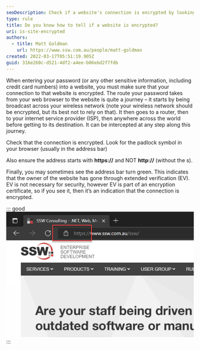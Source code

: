 ```yaml
---
seoDescription: Check if a website's connection is encrypted by looking for the padlock symbol and ensuring the address starts with https, not http
type: rule
title: Do you know how to tell if a website is encrypted?
uri: is-site-encrypted
authors:
  - title: Matt Goldman
    url: https://www.ssw.com.au/people/matt-goldman
created: 2022-03-17T05:51:19.905Z
guid: 316e260c-d521-4df2-a4ee-b06ebd2f7fdb
---
```


When entering your password (or any other sensitive information, including credit card numbers) into a website, you must make sure that your connection to that website is encrypted. The route your password takes from your web browser to the website is quite a journey – it starts by being broadcast across your wireless network (note your wireless network should be encrypted, but its best not to rely on that). It then goes to a router, then to your internet service provider (ISP), then anywhere across the world before getting to its destination. It can be intercepted at any step along this journey.

<!--endintro-->

Check that the connection is encrypted. Look for the padlock symbol in your browser (usually in the address bar)

Also ensure the address starts with **https://** and NOT **http://** (without the s).

Finally, you may sometimes see the address bar turn green. This indicates that the owner of the website has gone through extended verification (EV). EV is not necessary for security, however EV is part of an encryption certificate, so if you see it, then it’s an indication that the connection is encrypted.

::: good
![Good example – SSW’s website is encrypted, which can be seen by the https address and the padlock symbol](encrypted-website-example.png)
:::
